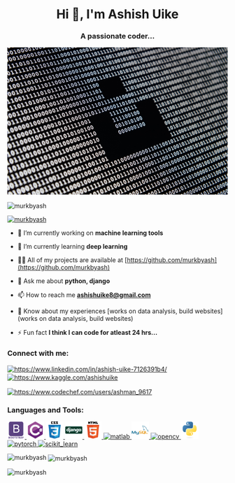 <h1 align="center">Hi 👋, I'm Ashish Uike</h1>
<h3 align="center">A passionate coder...</h3>

<img src = "unsplash.jpg">

<p align="left"> <img src="https://komarev.com/ghpvc/?username=murkbyash&label=Profile%20views&color=0e75b6&style=flat" alt="murkbyash" /> </p>

<p align="left"> <a href="https://github.com/ryo-ma/github-profile-trophy"><img src="https://github-profile-trophy.vercel.app/?username=murkbyash" alt="murkbyash" /></a> </p>

- 🔭 I’m currently working on **machine learning tools**

- 🌱 I’m currently learning **deep learning**

- 👨‍💻 All of my projects are available at [https://github.com/murkbyash](https://github.com/murkbyash)

- 💬 Ask me about **python, django**

- 📫 How to reach me **ashishuike8@gmail.com**

- 📄 Know about my experiences [works on data analysis, build websites](works on data analysis, build websites)

- ⚡ Fun fact **I think I can code for atleast 24 hrs...**

<h3 align="left">Connect with me:</h3>
<p align="left">
<a href="https://linkedin.com/in/ashish-uike-7126391b4/" target="blank"><img align="center" src="https://raw.githubusercontent.com/rahuldkjain/github-profile-readme-generator/neutral-icons/src/images/icons/Social/linked-in-alt.svg" alt="https://www.linkedin.com/in/ashish-uike-7126391b4/" height="30" width="40" /></a>
<a href="https://kaggle.com/ashishuike" target="blank"><img align="center" src="https://raw.githubusercontent.com/rahuldkjain/github-profile-readme-generator/neutral-icons/src/images/icons/Social/kaggle.svg" alt="https://www.kaggle.com/ashishuike" height="30" width="40" /></a>

<a href="https://www.codechef.com/users/ashman_9617" target="blank"><img align="center" src="https://cdn.jsdelivr.net/npm/simple-icons@3.1.0/icons/codechef.svg" alt="https://www.codechef.com/users/ashman_9617" height="30" width="40" /></a>
</p>

<h3 align="left">Languages and Tools:</h3>
<p align="left"> <a href="https://getbootstrap.com" target="_blank"> <img src="https://raw.githubusercontent.com/devicons/devicon/master/icons/bootstrap/bootstrap-plain-wordmark.svg" alt="bootstrap" width="40" height="40"/> </a> <a href="https://www.w3schools.com/cs/" target="_blank"> <img src="https://raw.githubusercontent.com/devicons/devicon/master/icons/csharp/csharp-original.svg" alt="csharp" width="40" height="40"/> </a> <a href="https://www.w3schools.com/css/" target="_blank"> <img src="https://raw.githubusercontent.com/devicons/devicon/master/icons/css3/css3-original-wordmark.svg" alt="css3" width="40" height="40"/> </a> <a href="https://www.djangoproject.com/" target="_blank"> <img src="https://raw.githubusercontent.com/devicons/devicon/master/icons/django/django-original.svg" alt="django" width="40" height="40"/> </a> <a href="https://www.w3.org/html/" target="_blank"> <img src="https://raw.githubusercontent.com/devicons/devicon/master/icons/html5/html5-original-wordmark.svg" alt="html5" width="40" height="40"/> </a> <a href="https://www.mathworks.com/" target="_blank"> <img src="https://raw.githubusercontent.com/simple-icons/simple-icons/master/icons/mathworks.svg" alt="matlab" width="40" height="40"/> </a> <a href="https://www.mysql.com/" target="_blank"> <img src="https://raw.githubusercontent.com/devicons/devicon/master/icons/mysql/mysql-original-wordmark.svg" alt="mysql" width="40" height="40"/> </a> <a href="https://opencv.org/" target="_blank"> <img src="https://www.vectorlogo.zone/logos/opencv/opencv-icon.svg" alt="opencv" width="40" height="40"/> </a> <a href="https://www.python.org" target="_blank"> <img src="https://raw.githubusercontent.com/devicons/devicon/master/icons/python/python-original.svg" alt="python" width="40" height="40"/> </a> <a href="https://pytorch.org/" target="_blank"> <img src="https://www.vectorlogo.zone/logos/pytorch/pytorch-icon.svg" alt="pytorch" width="40" height="40"/> </a> <a href="https://scikit-learn.org/" target="_blank"> <img src="https://upload.wikimedia.org/wikipedia/commons/0/05/Scikit_learn_logo_small.svg" alt="scikit_learn" width="40" height="40"/> </a> </p>

<p><img align="left" src="https://github-readme-stats.vercel.app/api/top-langs?username=murkbyash&show_icons=true&locale=en&layout=compact" alt="murkbyash" /></p>

<p>&nbsp;<img align="center" src="https://github-readme-stats.vercel.app/api?username=murkbyash&show_icons=true&locale=en" alt="murkbyash" /></p>

<p><img align="center" src="https://github-readme-streak-stats.herokuapp.com/?user=murkbyash&" alt="murkbyash" /></p>

